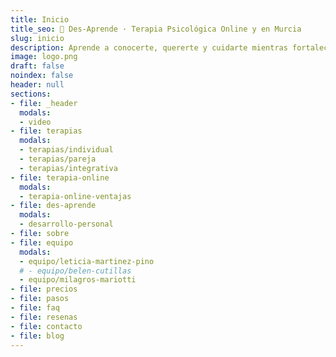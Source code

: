 ```yaml
---
title: Inicio
title_seo: 🧠 Des-Aprende · Terapia Psicológica Online y en Murcia
slug: inicio
description: Aprende a conocerte, quererte y cuidarte mientras fortaleces la relación contigo misma y con los demás. ✅ Cultiva tu autoestima y crece personalmente.
image: logo.png
draft: false
noindex: false
header: null
sections:
- file: _header
  modals:
  - video
- file: terapias
  modals:
  - terapias/individual
  - terapias/pareja
  - terapias/integrativa
- file: terapia-online
  modals:
  - terapia-online-ventajas
- file: des-aprende
  modals:
  - desarrollo-personal
- file: sobre
- file: equipo
  modals:
  - equipo/leticia-martinez-pino
  # - equipo/belen-cutillas
  - equipo/milagros-mariotti
- file: precios
- file: pasos
- file: faq
- file: resenas
- file: contacto
- file: blog
---
```

